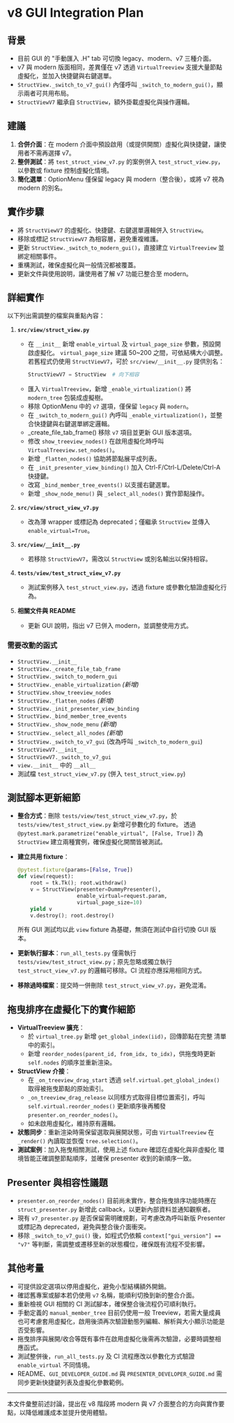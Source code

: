 # v8 GUI Integration Plan

## 背景
- 目前 GUI 的 "手動匯入 .H" tab 可切換 legacy、modern、v7 三種介面。
- v7 與 modern 版面相同，差異僅在 v7 透過 `VirtualTreeview` 支援大量節點虛擬化，並加入快捷鍵與右鍵選單。
- `StructView._switch_to_v7_gui()` 內僅呼叫 `_switch_to_modern_gui()`，顯示兩者可共用布局。
- `StructViewV7` 繼承自 `StructView`，額外掛載虛擬化與操作邏輯。

## 建議
1. **合併介面**：在 modern 介面中預設啟用（或提供開關）虛擬化與快捷鍵，讓使用者不需再選擇 v7。
2. **整併測試**：將 `test_struct_view_v7.py` 的案例併入 `test_struct_view.py`，以參數或 fixture 控制虛擬化情境。
3. **簡化選單**：OptionMenu 僅保留 legacy 與 modern（整合後），或將 v7 視為 modern 的別名。

## 實作步驟
- 將 `StructViewV7` 的虛擬化、快捷鍵、右鍵選單邏輯併入 `StructView`。
- 移除或標記 `StructViewV7` 為相容層，避免重複維護。
- 更新 `StructView._switch_to_modern_gui()`，直接建立 `VirtualTreeview` 並綁定相關事件。
- 重構測試，確保虛擬化與一般情況都被覆蓋。
- 更新文件與使用說明，讓使用者了解 v7 功能已整合至 modern。

## 詳細實作
以下列出需調整的檔案與重點內容：
1. **`src/view/struct_view.py`**
   - 在 `__init__` 新增 `enable_virtual` 及 `virtual_page_size` 參數，預設開啟虛擬化。
     `virtual_page_size` 建議 50~200 之間，可依結構大小調整。
     若舊程式仍使用 `StructViewV7`，可於 `src/view/__init__.py` 提供別名：
     ```python
     StructViewV7 = StructView  # 向下相容
     ```
   - 匯入 `VirtualTreeview`，新增 `_enable_virtualization()` 將 `modern_tree` 包裝成虛擬樹。
   - 移除 OptionMenu 中的 `v7` 選項，僅保留 `legacy` 與 `modern`。
   - 在 `_switch_to_modern_gui()` 內呼叫 `_enable_virtualization()`，並整合快捷鍵與右鍵選單綁定邏輯。
   - _create_file_tab_frame() 移除 `v7` 項目並更新 GUI 版本選項。
   - 修改 `show_treeview_nodes()` 在啟用虛擬化時呼叫 `VirtualTreeview.set_nodes()`。
   - 新增 `_flatten_nodes()` 協助將節點展平成列表。
   - 在 `_init_presenter_view_binding()` 加入 Ctrl-F/Ctrl-L/Delete/Ctrl-A 快捷鍵。
   - 改寫 `_bind_member_tree_events()` 以支援右鍵選單。
   - 新增 `_show_node_menu()` 與 `_select_all_nodes()` 實作節點操作。

2. **`src/view/struct_view_v7.py`**
   - 改為薄 wrapper 或標記為 deprecated；僅繼承 `StructView` 並傳入 `enable_virtual=True`。
3. **`src/view/__init__.py`**
   - 若移除 `StructViewV7`，需改以 `StructView` 或別名輸出以保持相容。
4. **`tests/view/test_struct_view_v7.py`**
   - 測試案例移入 `test_struct_view.py`，透過 fixture 或參數化驗證虛擬化行為。
5. **相關文件與 README**
   - 更新 GUI 說明，指出 v7 已併入 modern，並調整使用方式。
### 需要改動的函式
- `StructView.__init__`
- `StructView._create_file_tab_frame`
- `StructView._switch_to_modern_gui`
- `StructView._enable_virtualization` *(新增)*
- `StructView.show_treeview_nodes`
- `StructView._flatten_nodes` *(新增)*
- `StructView._init_presenter_view_binding`
- `StructView._bind_member_tree_events`
- `StructView._show_node_menu` *(新增)*
- `StructView._select_all_nodes` *(新增)*
- `StructView._switch_to_v7_gui` (改為呼叫 `_switch_to_modern_gui`)
- `StructViewV7.__init__`
- `StructViewV7._switch_to_v7_gui`
- `view.__init__` 中的 `__all__`
- 測試檔 `test_struct_view_v7.py` (併入 `test_struct_view.py`)

## 測試腳本更新細節

- **整合方式**：刪除 `tests/view/test_struct_view_v7.py`，於
  `tests/view/test_struct_view.py` 新增可參數化的 fixture。
  透過 `@pytest.mark.parametrize("enable_virtual", [False, True])`
  為 `StructView` 建立兩種實例，確保虛擬化開關皆被測試。
- **建立共用 fixture**：

  ```python
  @pytest.fixture(params=[False, True])
  def view(request):
      root = tk.Tk(); root.withdraw()
      v = StructView(presenter=DummyPresenter(),
                     enable_virtual=request.param,
                     virtual_page_size=10)
      yield v
      v.destroy(); root.destroy()
  ```

  所有 GUI 測試均以此 `view` fixture 為基礎，無須在測試中自行切換 GUI 版本。
- **更新執行腳本**：`run_all_tests.py` 僅需執行
  `tests/view/test_struct_view.py`；原先忽略或獨立執行
  `test_struct_view_v7.py` 的邏輯可移除。CI 流程亦應採用相同方式。
- **移除過時檔案**：提交時一併刪除 `test_struct_view_v7.py`，避免混淆。

## 拖曳排序在虛擬化下的實作細節

- **VirtualTreeview 擴充**：
  - 於 `virtual_tree.py` 新增 `get_global_index(iid)`，回傳節點在完整
    清單中的索引。
  - 新增 `reorder_nodes(parent_id, from_idx, to_idx)`，供拖曳時更新
    `self.nodes` 的順序並重新渲染。
- **StructView 介接**：
  - 在 `_on_treeview_drag_start` 透過 `self.virtual.get_global_index()`
    取得被拖曳節點的原始索引。
  - `_on_treeview_drag_release` 以同樣方式取得目標位置索引，呼叫
    `self.virtual.reorder_nodes()` 更新順序後再觸發
    `presenter.on_reorder_nodes()`。
  - 如未啟用虛擬化，維持原有邏輯。
- **狀態同步**：重新渲染時需保留選取與展開狀態，可由
  `VirtualTreeview` 在 `_render()` 內讀取並恢復 `tree.selection()`。
- **測試案例**：加入拖曳相關測試，使用上述 fixture 確認在虛擬化與非虛擬化
  環境皆能正確調整節點順序，並確保 presenter 收到的新順序一致。

## Presenter 與相容性議題
- `presenter.on_reorder_nodes()` 目前尚未實作，整合拖曳排序功能時應在
  `struct_presenter.py` 新增此 callback，以更新內部資料並通知觀察者。
- 現有 `v7_presenter.py` 是否保留需明確規劃，可考慮改為呼叫新版 Presenter
  或標記為 deprecated，避免與整合後介面衝突。
- 移除 `_switch_to_v7_gui()` 後，如程式仍依賴 `context["gui_version"] == "v7"`
  等判斷，需調整或遷移至新的狀態欄位，確保既有流程不受影響。


## 其他考量
- 可提供設定選項以停用虛擬化，避免小型結構額外開銷。
- 確認舊專案或腳本若仍使用 `v7` 名稱，能順利切換到新的整合介面。
- 重新檢視 GUI 相關的 CI 測試腳本，確保整合後流程仍可順利執行。
- 手動定義的 `manual_member_tree` 目前仍使用一般 Treeview，若需大量成員也可考慮套用虛擬化，啟用後須再次驗證動態列編輯、解析與大小顯示功能是否受影響。
- 拖曳排序與展開/收合等既有事件在啟用虛擬化後需再次驗證，必要時調整相應函式。
- 測試整併後，`run_all_tests.py` 及 CI 流程應改以參數化方式驗證 `enable_virtual`
  不同情境。
- README、`GUI_DEVELOPER_GUIDE.md` 與 `PRESENTER_DEVELOPER_GUIDE.md` 需同步更新快捷鍵列表及虛擬化參數範例。

---

本文件彙整前述討論，提出在 v8 階段將 modern 與 v7 介面整合的方向與實作要點，以降低維護成本並提升使用體驗。
